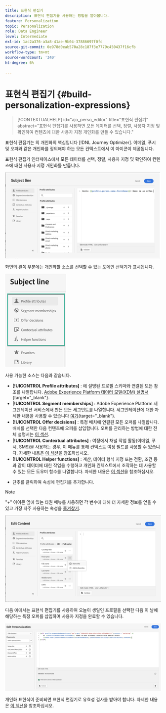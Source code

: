 ```yaml
---
title: 표현식 편집기
description: 표현식 편집기를 사용하는 방법을 알아봅니다.
feature: Personalization
topic: Personalization
role: Data Engineer
level: Intermediate
exl-id: 1ac2a376-a3a8-41ae-9b04-37886697f0fc
source-git-commit: 0e978d0eab570a28c187f3e7779c450437f16cfb
workflow-type: tm+mt
source-wordcount: '340'
ht-degree: 6%

---
```


# 표현식 편집기 {#build-personalization-expressions}

>[!CONTEXTUALHELP]
>id="ajo_perso_editor"
>title="표현식 편집기"
>abstract="표현식 편집기를 사용하면 모든 데이터를 선택, 정렬, 사용자 지정 및 확인하여 컨텐츠에 대한 사용자 지정 개인화를 만들 수 있습니다."

표현식 편집기는 의 개인화의 핵심입니다 [!DNL Journey Optimizer]. 이메일, 푸시 및 오퍼와 같은 개인화를 정의해야 하는 모든 컨텍스트에서 이 아이콘이 제공됩니다.

표현식 편집기 인터페이스에서 모든 데이터를 선택, 정렬, 사용자 지정 및 확인하여 컨텐츠에 대한 사용자 지정 개인화를 만듭니다.

![](assets/perso_ee1.png)

화면의 왼쪽 부분에는 개인화할 소스를 선택할 수 있는 도메인 선택기가 표시됩니다.

![](assets/perso_ee3.png)

사용 가능한 소스는 다음과 같습니다.

* **[!UICONTROL Profile attributes]** : 에 설명된 프로필 스키마와 연결된 모든 참조를 나열합니다. [Adobe Experience Platform 데이터 모델(XDM) 설명서](https://experienceleague.adobe.com/docs/experience-platform/xdm/home.html?lang=ko){target=&quot;_blank&quot;}.
* **[!UICONTROL Segment memberships]** : Adobe Experience Platform 세그멘테이션 서비스에서 만든 모든 세그먼트를 나열합니다. 세그먼테이션에 대한 자세한 내용을 사용할 수 있습니다 [여기](https://experienceleague.adobe.com/docs/experience-platform/segmentation/home.html){target=&quot;_blank&quot;}.
* **[!UICONTROL Offer decisions]** : 특정 배치에 연결된 모든 오퍼를 나열합니다. 배치를 선택한 다음 컨텐츠에 오퍼를 삽입합니다. 오퍼를 관리하는 방법에 대한 전체 설명서는 [이 섹션](../design/deliver-personalized-offers.md).
* **[!UICONTROL Contextual attributes]** : 여정에서 채널 작업 활동(이메일, 푸시, SMS)을 사용하는 경우, 이 메뉴를 통해 컨텍스트 여정 필드를 사용할 수 있습니다. 자세한 내용은 [이 섹션](personalization-use-case.md)을 참조하십시오.
* **[!UICONTROL Helper functions]** : 계산, 데이터 형식 지정 또는 전환, 조건 등과 같이 데이터에 대한 작업을 수행하고 개인화 컨텍스트에서 조작하는 데 사용할 수 있는 모든 도우미 함수를 나열합니다. 자세한 내용은 [이 섹션](functions/functions.md)을 참조하십시오.

+ 단추를 클릭하여 속성에 편집기를 추가합니다.

>[!NOTE]
>
>&quot;+&quot; 아이콘 옆에 있는 타원 메뉴를 사용하면 각 변수에 대해 더 자세한 정보를 얻을 수 있고 가장 자주 사용하는 속성을 [즐겨찾기](personalization-favorites.md).

![](assets/attribute-details.png)

다음 예에서는 표현식 편집기를 사용하여 오늘이 생일인 프로필을 선택한 다음 이 날에 해당하는 특정 오퍼를 삽입하여 사용자 지정을 완료할 수 있습니다.

![](assets/perso_ee2.png)

개인화 표현식이 준비되면 표현식 편집기로 유효성 검사를 받아야 합니다. 자세한 내용은 [이 섹션](personalization-validation.md)을 참조하십시오.

